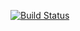 [![Build Status](https://travis-ci.org/popkovandrey/hexlet-jest.svg?branch=master)](https://travis-ci.org/popkovandrey/hexlet-jest)